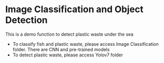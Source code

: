# Image Classification and Object Detection
This is a demo function to detect plastic waste under the sea
- To classify fish and plastic waste, please access Image Classification folder. There are CNN and pre-trained models 
- To detect plastic waste, please access Yolov7 folder
